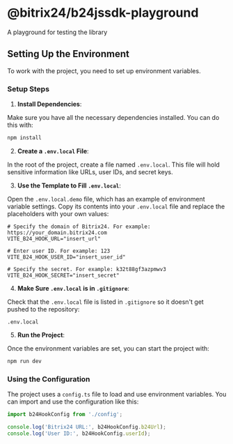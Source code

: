 # @bitrix24/b24jssdk-playground

A playground for testing the library

## Setting Up the Environment

To work with the project, you need to set up environment variables.

### Setup Steps
1. **Install Dependencies**:

Make sure you have all the necessary dependencies installed. You can do this with:

```bash
npm install
```

2. **Create a `.env.local` File**:

In the root of the project, create a file named `.env.local`. This file will hold sensitive information like URLs, user IDs, and secret keys.

3. **Use the Template to Fill `.env.local`**:

Open the `.env.local.demo` file, which has an example of environment variable settings. Copy its contents into your `.env.local` file and replace the placeholders with your own values:

```plaintext
# Specify the domain of Bitrix24. For example: https://your_domain.bitrix24.com
VITE_B24_HOOK_URL="insert_url"

# Enter user ID. For example: 123
VITE_B24_HOOK_USER_ID="insert_user_id"

# Specify the secret. For example: k32t88gf3azpmwv3
VITE_B24_HOOK_SECRET="insert_secret"
```

4. **Make Sure `.env.local` is in `.gitignore`**:

Check that the `.env.local` file is listed in `.gitignore` so it doesn't get pushed to the repository:

```plaintext
.env.local
```

5. **Run the Project**:

Once the environment variables are set, you can start the project with:

```bash
npm run dev
```

### Using the Configuration

The project uses a `config.ts` file to load and use environment variables. You can import and use the configuration like this:

```typescript
import b24HookConfig from './config';

console.log('Bitrix24 URL:', b24HookConfig.b24Url);
console.log('User ID:', b24HookConfig.userId);
```
